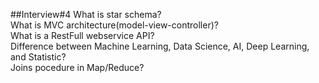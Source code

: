 ##Interview#4
What is star schema?  
What is MVC architecture(model-view-controller)?  
What is a RestFull webservice API?  
Difference between Machine Learning, Data Science, AI, Deep Learning, and Statistic?  
Joins pocedure in Map/Reduce?  
